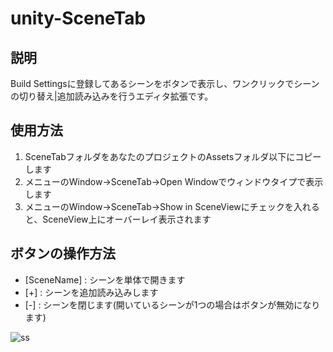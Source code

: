 # unity-SceneTab

## 説明
Build Settingsに登録してあるシーンをボタンで表示し、ワンクリックでシーンの切り替え|追加読み込みを行うエディタ拡張です。

## 使用方法
1. SceneTabフォルダをあなたのプロジェクトのAssetsフォルダ以下にコピーします
1. メニューのWindow->SceneTab->Open Windowでウィンドウタイプで表示します
1. メニューのWindow->SceneTab->Show in SceneViewにチェックを入れると、SceneView上にオーバーレイ表示されます

## ボタンの操作方法
* [SceneName] : シーンを単体で開きます
* [+] : シーンを追加読み込みします
* [-] : シーンを閉じます(開いているシーンが1つの場合はボタンが無効になります)

![ss](https://user-images.githubusercontent.com/39085780/60675210-c5b94280-9eb6-11e9-867d-8051c525d18b.png)
